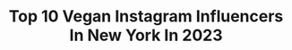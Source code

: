 ---
title: Top 10 Vegan Instagram Influencers In New York In 2023
description: >-
  Find top vegan Instagram influencers in New York in 2023. Most popular hashtags: #vegan #foodie #plantbased #newyork.
platform: Instagram
hits: 178
text_top: Analyze the best Instagram influencers on inBeat.
text_bottom: Our platform holds 178 Instagram influencers like this in New York, United States for you to collaborate.
profiles:
  - username: "colorsofyu"
    fullname: >-
      Yu Yu
    bio: >-
      Motherhood •lifestyle• travel• food 📍New York City colorsofyu@yahoo.com Use code: COLORS10 for 10% OFF 👇
    location: "United States"
    followers: 5811
    engagement: 239
    commentsToLikes: 0.122462
    id: ck14jhz1zkfw20i19xks529cr
    verified: false
    hashtags: "#islandlife, #15monthsold, #montessori, #happyaloha"
  - username: "mayte_moncada_p"
    fullname: >-
      Mayte Moncada
    bio: >-
      📍New York based 👫Married @dr.mauriciogonzalez 📚Co-Founder @veggiepowersummit 📸 Content for brands 🍃The future is Plant Based 🫐 Healthy recipes
    location: "United States"
    followers: 107435
    engagement: 215
    commentsToLikes: 0.042981
    id: ck0vy1ixt1s6m0i19gscfimxi
    verified: false
    hashtags: "#veganosargentina, #veganinspiration, #recetasveganas, #veganblog"
  - username: "simplyquinoa"
    fullname: >-
      Alyssa Rimmer | Simply Quinoa
    bio: >-
      ♥︎ be well + truly healthy ☼ holistic nutritionist ★ use #simplyquinoa ▹ @simplyquinoa on YouTube ✎ hello@simplyquinoa.com ⇟ LATEST POST
    location: "United States"
    followers: 314375
    engagement: 60
    commentsToLikes: 0.025146
    id: ck0tterl02efg0i19zd518fv1
    verified: false
    hashtags: "#healthysnacking, #foodreels, #vegan, #recipereels"
  - username: "imberrydamnit"
    fullname: >-
      Berry Boo
    bio: >-
      BK ✈️ LA 2X Grammy Nom🏆 SAG/AFTRA 🎬 Artist - Brand Ambassador✨ Creds: Kanye West, Nicki Minaj, Ceelo & More! Owner of @bcitycollection MUSIC/MERCH👇🏾
    location: "United States"
    followers: 10268
    engagement: 300
    commentsToLikes: 0.149760
    id: ck5cfuddrnmtd0i11vb678q31
    verified: false
    hashtags: "#brandambassador, #singer, #rapper, #reels"
  - username: "lebanoneats"
    fullname: >-
      Lebanon Eats
    bio: >-
      Dubai Food Blogger 🇦🇪 🙋🏻‍♀️ Personal @travelingwiththyme #lebanoneats
    location: "United States"
    followers: 114405
    engagement: 144
    commentsToLikes: 0.117266
    id: ck0vwbtzmszv90i191eg5827t
    verified: false
    hashtags: "#breakfast, #p2visitdxb, #lebanoneatsdubai, #trending"
  - username: "theuncreamery"
    fullname: >-
      The Uncreamery - Vegan Cheese
    bio: >-
      🌱The most delicious Vegan Cheese hand made in small batches in San Francisco!😍 CA can order direct!
    location: "United States"
    followers: 17534
    engagement: 153
    commentsToLikes: 0.051448
    id: ck5zj9jjhh6vi0i14vb1nsfmk
    verified: false
    hashtags: "#meatless, #vegetarian, #thefutureofdairyisnuts, #food52"
  - username: "naturalveganguy"
    fullname: >-
      NATURAL VEGAN GUY
    bio: >-
      Promoting Vegan Talent, Vegan Products, & Active Lifestyle World Class Vegan Lessons & Products DM for Collaborations
    location: "United States"
    followers: 29946
    engagement: 73
    commentsToLikes: 0.035274
    id: ck135f8s314dk0i19wrv9y7om
    verified: false
    hashtags: "#vegansofig, #smoothiebowls, #vegandessert, #naturalveganguy"
  - username: "veganandthick"
    fullname: >-
      Thick Vegan
    bio: >-
      vegan since 2012 🌱 a page for vegan food thats good for the eyes, & the soul. ✨
    location: "United States"
    followers: 12334
    engagement: 833
    commentsToLikes: 0.016439
    id: ck0udl2qmjfgg0i19ria0uveh
    verified: false
    hashtags: "#veganbutshethick, #veganfood, #vegano, #veganasfuck"
  - username: "sweetnattydee"
    fullname: >-
      Sweet Natty Yoga
    bio: >-
      📍just a lil yogi bouncin around ⁣✨ ⁣⁣⁣ @gocleveryoga|@bloomfarmscbd|@gym.gypsy⁣⁣ @ancientnutrition|@rodanandfields ⁣
    location: "United States"
    followers: 17329
    engagement: 137
    commentsToLikes: 0.097928
    id: ck0txbw10innl0i1994iohz7e
    verified: false
    hashtags: "#yogachallenge, #swoleandflexy, #whoayoga, #peoplescreatives"
  - username: "jonprice11"
    fullname: >-
      𝐉𝐨𝐧𝐧𝐲 𝐏𝐫𝐢𝐜𝐞
    bio: >-
      👨🏼‍💼| 𝐄𝐧𝐠𝐢𝐧𝐞𝐞𝐫𝐢𝐧𝐠 𝐋𝐃𝐏 𝐛𝐲 𝐝𝐚𝐲 📚| 𝐂𝐨𝐫𝐧𝐞𝐥𝐥 𝐌𝐄𝐧𝐠 𝐬𝐭𝐮𝐝𝐞𝐧𝐭 𝐛𝐲 𝐧𝐢𝐠𝐡𝐭 🍷| 𝐓𝐡𝐞 𝐖𝐢𝐧𝐞 𝐆𝐮𝐲 - 𝐖𝐒𝐄𝐓 𝐥𝐯𝐥 𝟏 𝐂𝐞𝐫𝐭𝐢𝐟𝐢𝐞𝐝 📍| 𝐒𝐚𝐧 𝐅𝐫𝐚𝐧𝐜𝐢𝐬𝐜𝐨 𝐁𝐚𝐲 𝐀𝐫𝐞𝐚, 𝐂𝐀
    location: "United States"
    followers: 53173
    engagement: 708
    commentsToLikes: 0.035453
    id: ckaoxh788d8u30i78650r559g
    verified: false
    hashtags: "#adventure, #traveladventures, #instatravelling, #travelphotography"
---